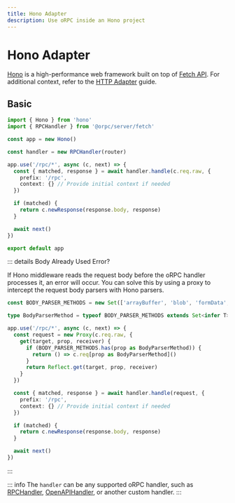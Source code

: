 ```yaml
---
title: Hono Adapter
description: Use oRPC inside an Hono project
---
```


# Hono Adapter

[Hono](https://honojs.dev/) is a high-performance web framework built on top of [Fetch API](https://developer.mozilla.org/en-US/docs/Web/API/Fetch_API). For additional context, refer to the [HTTP Adapter](/docs/adapters/http) guide.

## Basic

```ts
import { Hono } from 'hono'
import { RPCHandler } from '@orpc/server/fetch'

const app = new Hono()

const handler = new RPCHandler(router)

app.use('/rpc/*', async (c, next) => {
  const { matched, response } = await handler.handle(c.req.raw, {
    prefix: '/rpc',
    context: {} // Provide initial context if needed
  })

  if (matched) {
    return c.newResponse(response.body, response)
  }

  await next()
})

export default app
```

::: details Body Already Used Error?

If Hono middleware reads the request body before the oRPC handler processes it, an error will occur. You can solve this by using a proxy to intercept the request body parsers with Hono parsers.

```ts
const BODY_PARSER_METHODS = new Set(['arrayBuffer', 'blob', 'formData', 'json', 'text'] as const)

type BodyParserMethod = typeof BODY_PARSER_METHODS extends Set<infer T> ? T : never

app.use('/rpc/*', async (c, next) => {
  const request = new Proxy(c.req.raw, {
    get(target, prop, receiver) {
      if (BODY_PARSER_METHODS.has(prop as BodyParserMethod)) {
        return () => c.req[prop as BodyParserMethod]()
      }
      return Reflect.get(target, prop, receiver)
    }
  })

  const { matched, response } = await handler.handle(request, {
    prefix: '/rpc',
    context: {} // Provide initial context if needed
  })

  if (matched) {
    return c.newResponse(response.body, response)
  }

  await next()
})
```

:::

::: info
The `handler` can be any supported oRPC handler, such as [RPCHandler](/docs/rpc-handler), [OpenAPIHandler](/docs/openapi/openapi-handler), or another custom handler.
:::
